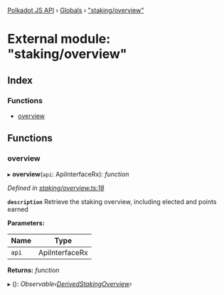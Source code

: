 [Polkadot JS API](../README.md) › [Globals](../globals.md) › ["staking/overview"](_staking_overview_.md)

# External module: "staking/overview"

## Index

### Functions

* [overview](_staking_overview_.md#overview)

## Functions

###  overview

▸ **overview**(`api`: ApiInterfaceRx): *function*

*Defined in [staking/overview.ts:18](https://github.com/polkadot-js/api/blob/75220eb54f/packages/api-derive/src/staking/overview.ts#L18)*

**`description`** Retrieve the staking overview, including elected and points earned

**Parameters:**

Name | Type |
------ | ------ |
`api` | ApiInterfaceRx |

**Returns:** *function*

▸ (): *Observable‹[DerivedStakingOverview](../interfaces/_types_.derivedstakingoverview.md)›*
